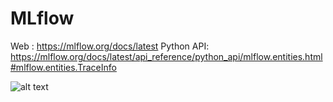 # MLflow
Web       : https://mlflow.org/docs/latest
Python API: https://mlflow.org/docs/latest/api_reference/python_api/mlflow.entities.html#mlflow.entities.TraceInfo

![alt text](image.png)